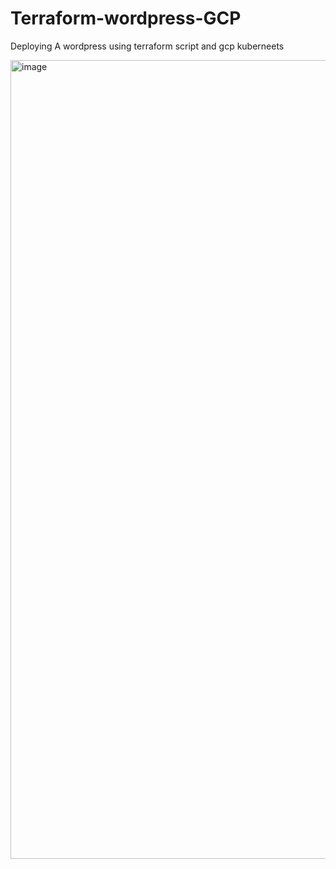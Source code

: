 # Terraform-wordpress-GCP
Deploying A wordpress using terraform script and gcp kuberneets



<img width="1278" alt="image" src="https://user-images.githubusercontent.com/66652532/219960113-aaf32301-2996-444e-8274-38b80e85b207.png">

